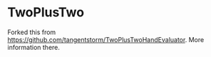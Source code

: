 # TwoPlusTwo
Forked this from https://github.com/tangentstorm/TwoPlusTwoHandEvaluator. More information there.
